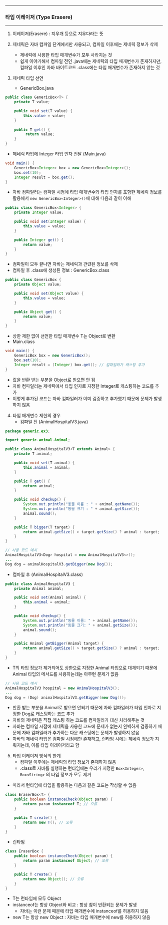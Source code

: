 -----
### 타입 이레이저 (Type Erasere)
-----
1. 이레이저(Erasere) : 지우개 등으로 지우다라는 뜻
2. 제네릭은 자바 컴파일 단계에서만 사용되고, 컴파일 이후에는 제네릭 정보가 삭제
   - 제네릭에 사용한 타입 매개변수가 모두 사라지는 것
   - 쉽게 이야기해서 컴파일 전인 .java에는 제네릭의 타입 매개변수가 존재하지만, 컴파일 이후인 자바 바이트코드 .class에는 타입 매개변수가 존재하지 않는 것
  
3. 제네릭 타입 선언
   - GenericBox.java
```java
public class GenericBox<T> {
    private T value;

    public void set(T value) {
        this.value = value;
    }
 
    public T get() {
         return value;
    }
}
```

  - 제네릭 타입에 Integer 타입 인자 전달 (Main.java)
```java
void main() {
    GenericBox<Integer> box = new GenericBox<Integer>();
    box.set(10);
    Integer result = box.get();
}
```

  - 자바 컴파일러는 컴파일 시점에 타입 매개변수와 타입 인자를 포함한 제네릭 정보를 활용해서 ```new GenericBox<Integer>()```에 대해 다음과 같이 이해
```java
public class GenericBox<Integer> {
    private Integer value;

    public void set(Integer value) {
        this.value = value;
    }

    public Integer get() {
        return value;
    }
}
```
  - 컴파일이 모두 끝나면 자바는 제네릭과 관련된 정보를 삭제
  - 컴파일 후 .class에 생성된 정보 : GenericBox.class
```java
public class GenericBox {
    private Object value;

    public void set(Object value) {
        this.value = value;
    }

    public Object get() {
        return value;
    }
}
```
  - 상한 제한 없이 선언한 타입 매개변수 T는 Object로 변환
  - Main.class
```java
void main() {
    GenericBox box = new GenericBox();
    box.set(10);
    Integer result = (Integer) box.get(); // 컴파일러가 캐스팅 추가
}
```
  - 값을 반환 받는 부분을 Object로 받으면 안 됨
  - 자바 컴파일러는 제네릭에서 타입 인자로 지정한 Integer로 캐스팅하는 코드를 추가
  - 이렇게 추가된 코드는 자바 컴파일러가 이미 검증하고 추가했기 때문에 문제가 발생하지 않음

4. 타입 매개변수 제한의 경우
   - 컴파일 전 (AnimalHospitalV3.java)
```java
package generic.ex3;

import generic.animal.Animal;

public class AnimalHospitalV3<T extends Animal> {
    private T animal;

    public void set(T animal) {
        this.animal = animal;
    }

    public T get() {
        return animal;
    }

    public void checkup() {
        System.out.println("동물 이름 : " + animal.getName());
        System.out.println("동믈 크기 : " + animal.getSize());
        animal.sound();
    }

    public T bigger(T target) {
        return animal.getSize() > target.getSize() ? animal : target;
    }
}
```
```java
// 사용 코드 예시
AnimalHospitalV3<Dog> hospital = new AnimalHospitalV3<>();
...
Dog dog = animalHospitalV3.getBigger(new Dog());
```

  - 컴파일 후 (AnimalHospitalV3.class)
```java
public class AnimalHospitalV3 {
    private Animal animal;

    public void set(Animal animal) {
        this.animal = animal;
    }

    public void checkup() {
        System.out.println("동물 이름: " + animal.getName());
        System.out.println("동물 크기: " + animal.getSize());
        animal.sound();
    }

    public Animal getBigger(Animal target) {
        return animal.getSize() > target.getSize() ? animal : target;
    }
}
```
  - T의 타입 정보가 제거되어도 상한으로 지정한 Animal 타입으로 대체되기 때문에 Animal 타입의 메서드를 사용하는데는 아무런 문제가 없음

```java
// 사용 코드 예시
AnimalHospitalV3 hospital = new AnimalHospitalV3();
...
Dog dog = (Dog) animalHospitalV3.getBigger(new Dog());
```
  - 반환 받는 부분을 Animal로 받으면 안되기 때문에 자바 컴파일러가 타입 인자로 지정한 Dog로 캐스팅하는 코드 추가
  - 자바의 제네릭은 직접 캐스팅 하는 코드를 컴파일러가 대신 처리해주는 것
  - 자바는 컴파일 시점에 제네릭을 사용한 코드에 문제가 없는지 완벽하게 검증하기 때문에 자바 컴파일러가 추가하는 다운 캐스팅에는 문제가 발생하지 않음
  - 자바의 제네릭 타입은 컴파일 시점에만 존재하고, 런타임 시에는 제네릭 정보가 지워지는데, 이를 타입 이레이저라고 함
 
5. 타입 이레이저 방식의 한계
   - 컴파일 이후에는 제네릭의 타입 정보가 존재하지 않음
   - .class로 자바를 실행하는 런타임에는 우리가 지정한 ```Box<Integer>```, ```Box<String>``` 의 타입 정보가 모두 제거
  - 따라서 런타임에 타입을 활용하는 다음과 같은 코드는 작성할 수 없음
```java
class EraserBox<T> {
    public boolean instanceCheck(Object param) {
        return param instanceof T; // 오류
    }

    public T create() {
        return new T(); // 오류
    }
}
```

  - 런타임
```java
class EraserBox {
    public boolean instanceCheck(Object param) {
        return param instanceof Object; // 오류
    }

    public T create() {
        return new Object(); // 오류
    }
}
```
  - T는 런타임에 모두 Object
  - instanceof는 항상 Object와 비교 : 항상 참이 반환되는 문제가 발생
    + 자바는 이런 문제 때문에 타입 매개변수에 instanceof를 허용하지 않음
  - new T는 항상 new Object : 자바는 타입 매개변수에 new를 허용하지 않음

